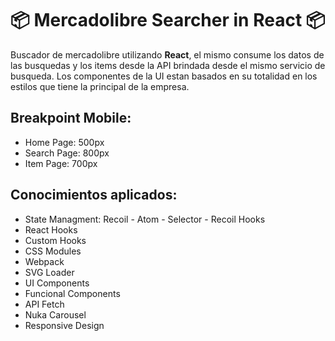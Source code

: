 # 📦 Mercadolibre Searcher in React 📦

Buscador de mercadolibre utilizando **React**, el mismo consume los datos de las busquedas y los items desde la API brindada desde el mismo servicio de busqueda. Los componentes de la UI estan basados en su totalidad en los estilos que tiene la principal de la empresa.

## Breakpoint Mobile:

- Home Page: 500px
- Search Page: 800px
- Item Page: 700px

## Conocimientos aplicados:

- State Managment: Recoil - Atom - Selector - Recoil Hooks
- React Hooks
- Custom Hooks
- CSS Modules
- Webpack
- SVG Loader
- UI Components
- Funcional Components
- API Fetch
- Nuka Carousel
- Responsive Design
